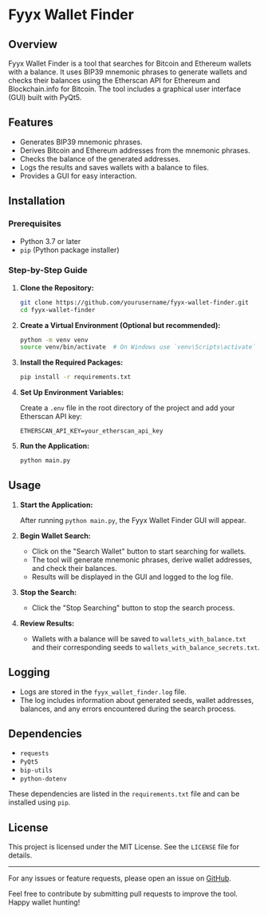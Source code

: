 # Fyyx Wallet Finder

## Overview

Fyyx Wallet Finder is a tool that searches for Bitcoin and Ethereum wallets with a balance. It uses BIP39 mnemonic phrases to generate wallets and checks their balances using the Etherscan API for Ethereum and Blockchain.info for Bitcoin. The tool includes a graphical user interface (GUI) built with PyQt5.

## Features

- Generates BIP39 mnemonic phrases.
- Derives Bitcoin and Ethereum addresses from the mnemonic phrases.
- Checks the balance of the generated addresses.
- Logs the results and saves wallets with a balance to files.
- Provides a GUI for easy interaction.

## Installation

### Prerequisites

- Python 3.7 or later
- `pip` (Python package installer)

### Step-by-Step Guide

1. **Clone the Repository:**

    ```bash
    git clone https://github.com/yourusername/fyyx-wallet-finder.git
    cd fyyx-wallet-finder
    ```

2. **Create a Virtual Environment (Optional but recommended):**

    ```bash
    python -m venv venv
    source venv/bin/activate  # On Windows use `venv\Scripts\activate`
    ```

3. **Install the Required Packages:**

    ```bash
    pip install -r requirements.txt
    ```

4. **Set Up Environment Variables:**

    Create a `.env` file in the root directory of the project and add your Etherscan API key:

    ```env
    ETHERSCAN_API_KEY=your_etherscan_api_key
    ```

5. **Run the Application:**

    ```bash
    python main.py
    ```

## Usage

1. **Start the Application:**

    After running `python main.py`, the Fyyx Wallet Finder GUI will appear.

2. **Begin Wallet Search:**

    - Click on the "Search Wallet" button to start searching for wallets.
    - The tool will generate mnemonic phrases, derive wallet addresses, and check their balances.
    - Results will be displayed in the GUI and logged to the log file.

3. **Stop the Search:**

    - Click the "Stop Searching" button to stop the search process.

4. **Review Results:**

    - Wallets with a balance will be saved to `wallets_with_balance.txt` and their corresponding seeds to `wallets_with_balance_secrets.txt`.

## Logging

- Logs are stored in the `fyyx_wallet_finder.log` file.
- The log includes information about generated seeds, wallet addresses, balances, and any errors encountered during the search process.

## Dependencies

- `requests`
- `PyQt5`
- `bip-utils`
- `python-dotenv`

These dependencies are listed in the `requirements.txt` file and can be installed using `pip`.

## License

This project is licensed under the MIT License. See the `LICENSE` file for details.

---

For any issues or feature requests, please open an issue on [GitHub](https://github.com/yourusername/fyyx-wallet-finder/issues).

Feel free to contribute by submitting pull requests to improve the tool. Happy wallet hunting!

